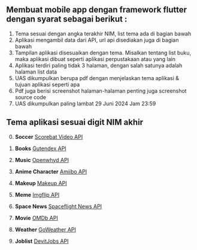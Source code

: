 ## Membuat mobile app dengan framework flutter dengan syarat sebagai berikut :

1. Tema sesuai dengan angka terakhir NIM, list tema ada di bagian bawah
2. Aplikasi mengambil data dari API, url api disediakan juga di bagian bawah
3. Tampilan aplikasi disesuaikan dengan tema. Misalkan tentang list buku, maka aplikasi dibuat seperti aplikasi perpustakaan atau yang lain
4. Aplikasi terdiri paling tidak 3 halaman, dengan salah satunya adalah halaman list data
5. UAS dikumpulkan berupa pdf dengan menjelaskan tema aplikasi & tujuan aplikasi seperti apa
6. Pdf juga berisi screenshot halaman-halaman penting juga screenshot source code
7. UAS dikumpulkan paling lambat 29 Juni 2024 Jam 23:59

## Tema aplikasi sesuai digit NIM akhir

0. **Soccer** [Scorebat Video API](https://www.scorebat.com/video-api/v3/feed/?token=MTYzODAzXzE3MTg3ODU4MDRfMDgwMmZkZmRiYTFmYWQxNDUwZDRlYmFlNzI3ZjNiM2JkZWE4ZDBiOQ==)
   
1. **Books** [Gutendex API](https://gutendex.com/books)
   
2. **Music** [Openwhyd API](https://openwhyd.org/hot?format=json)
   
3. **Anime Character** [Amiibo API](https://www.amiiboapi.com/api/amiibo/)
   
4. **Makeup** [Makeup API](http://makeup-api.herokuapp.com/api/v1/products.json)
   
5. **Meme** [Imgflip API](https://api.imgflip.com/get_memes)
   
6. **Space News** [Spaceflight News API](https://api.spaceflightnewsapi.net/v4/articles/?limit=10&offset=10)
   
7. **Movie** [OMDb API](https://www.omdbapi.com/?apikey=8cb42e46&type=movie&y=2023&plot=short&r=json&s=love)
   
8. **Weather** [GoWeather API](https://goweather.herokuapp.com/weather/bandung)
   
9. **Joblist** [DevitJobs API](https://devitjobs.com/api/jobsLight)

